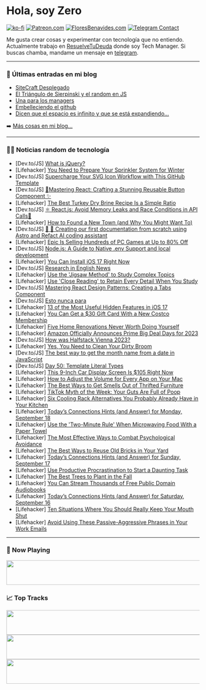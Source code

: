 # Hola, soy Zero

[![ko-fi](https://ko-fi.com/img/githubbutton_sm.svg)](https://ko-fi.com/J3J4N0LUK)
[![Patreon.com](https://img.shields.io/endpoint.svg?url=https%3A%2F%2Fshieldsio-patreon.vercel.app%2Fapi%3Fusername%3Dzerodragon%26type%3Dpatrons&style=for-the-badge)](https://patreon.com/zerodragon)
[![FloresBenavides.com](https://img.shields.io/website?down_message=oops&label=MiBlog&style=for-the-badge&up_message=online&url=https%3A%2F%2Ffloresbenavides.com)](https://floresbenavides.com)
[![Telegram Contact](https://img.shields.io/badge/escr%C3%ADbeme-ZeroDragon-%2326A5E4?style=for-the-badge&logo=telegram)](https://t.me/zerodragon)

Me gusta crear cosas y experimentar con tecnología que no entiendo.
Actualmente trabajo en [ResuelveTuDeuda](http://github.com/resuelve) donde soy Tech Manager.
Si buscas chamba, mandame un mensaje en [telegram](https://t.me/zerodragon).

---

### 📕 Últimas entradas en mi blog
<!-- BLOG-POST-LIST:START -->
- [SiteCraft Desplegado](https://floresbenavides.com/sitecraft-desplegado/)
- [El Triángulo de Sierpinski y el random en JS](https://floresbenavides.com/el-triangulo-de-sierpinski-y-el-random-en-js/)
- [Una para los managers](https://floresbenavides.com/una-para-los-managers/)
- [Embelleciendo el github](https://floresbenavides.com/embelleciendo-el-github/)
- [Dicen que el espacio es infinito y que se está expandiendo…](https://floresbenavides.com/dicen-que-el-espacio-es-infinito-y-que-se-esta-expandiendo/)
<!-- BLOG-POST-LIST:END -->

➡️ [Más cosas en mi blog...](https://floresbenavides.com)

---

### 👨‍💻 Noticias random de tecnología
<!-- TECH-POSTS:START -->
- [Dev.to/JS] [What is jQuery?](https://dev.to/dumebii/what-is-jquery-mcg)
- [Lifehacker] [You Need to Prepare Your Sprinkler System for Winter](https://lifehacker.com/winterize-your-sprinkler-system-1850849900)
- [Dev.to/JS] [Supercharge Your SVG Icon Workflow with This GitHub Template](https://dev.to/simprl/supercharge-your-svg-icon-workflow-with-this-github-template-10gn)
- [Dev.to/JS] [💪Mastering React: Crafting a Stunning Reusable Button Component ✨](https://dev.to/taquiimam14/mastering-react-crafting-a-stunning-reusable-button-component-5amk)
- [Lifehacker] [The Best Turkey Dry Brine Recipe Is a Simple Ratio](https://lifehacker.com/this-is-how-much-salt-you-need-to-dry-brine-a-turkey-1849770121)
- [Dev.to/JS] [⚛️ React.js: Avoid Memory Leaks and Race Conditions in API Calls🧹](https://dev.to/shameel/reactjs-avoid-memory-leaks-and-race-conditions-in-api-calls-4k1m)
- [Lifehacker] [How to Found a New Town &lpar;and Why You Might Want To&rpar;](https://lifehacker.com/how-to-found-a-new-town-and-why-you-might-want-to-1850849371)
- [Dev.to/JS] [📝 🚀 Creating our first documentation from scratch using Astro and Refact AI coding assistant](https://dev.to/refact/creating-our-first-documentation-from-scratch-using-astro-and-refact-ai-coding-assistant-36pg)
- [Lifehacker] [Epic Is Selling Hundreds of PC Games at Up to 80% Off](https://lifehacker.com/epic-is-selling-hundreds-of-pc-games-at-up-to-80-off-1850849532)
- [Dev.to/JS] [Node.js: A Guide to Native .env Support and local development](https://dev.to/usulpro/nodejs-a-guide-to-native-env-support-and-local-development-300g)
- [Lifehacker] [You Can Install iOS 17 Right Now](https://lifehacker.com/ios-17-release-date-and-features-1850828707)
- [Dev.to/JS] [Research in English News](https://dev.to/dvtt/research-in-english-39ff)
- [Lifehacker] [Use the &#39;Jigsaw Method&#39; to Study Complex Topics](https://lifehacker.com/use-the-jigsaw-method-to-study-complex-topics-1850849174)
- [Lifehacker] [Use &#39;Close Reading&#39; to Retain Every Detail When You Study](https://lifehacker.com/use-close-reading-to-retain-every-detail-when-you-study-1850849002)
- [Dev.to/JS] [Mastering React Design Patterns: Creating a Tabs Component](https://dev.to/josephciullo/mastering-react-design-patterns-creating-a-tabs-component-1lem)
- [Dev.to/JS] [Esto nunca para](https://dev.to/ulisesserranop/esto-nunca-para-3mbk)
- [Lifehacker] [13 of the Most Useful Hidden Features in iOS 17](https://lifehacker.com/the-best-new-hidden-features-in-ios-17-1850670412)
- [Lifehacker] [You Can Get a $30 Gift Card With a New Costco Membership](https://lifehacker.com/you-can-get-a-30-gift-card-with-a-new-costco-membershi-1850849083)
- [Lifehacker] [Five Home Renovations Never Worth Doing Yourself](https://lifehacker.com/five-home-renovations-never-worth-doing-yourself-1850848046)
- [Lifehacker] [Amazon Officially Announces Prime Big Deal Days for 2023](https://lifehacker.com/amazon-officially-announces-prime-big-deal-days-for-202-1850848692)
- [Dev.to/JS] [How was Halfstack Vienna 2023?](https://dev.to/bogomil/how-was-halfstack-vienna-2023-57o7)
- [Lifehacker] [Yes, You Need to Clean Your Dirty Broom](https://lifehacker.com/yes-you-need-to-clean-your-dirty-broom-1849701048)
- [Dev.to/JS] [The best way to get the month name from a date in JavaScript](https://dev.to/atapas/the-best-way-to-get-the-month-name-from-a-date-in-javascript-3pjn)
- [Dev.to/JS] [Day 50: Template Literal Types](https://dev.to/dhrn/day-50-template-literal-types-56hd)
- [Lifehacker] [This 9-Inch Car Display Screen Is $105 Right Now](https://lifehacker.com/this-9-inch-car-display-screen-is-105-right-now-1850842490)
- [Lifehacker] [How to Adjust the Volume for Every App on Your Mac](https://lifehacker.com/how-to-individually-control-audio-volume-for-every-app-1847455401)
- [Lifehacker] [The Best Ways to Get Smells Out of Thrifted Furniture](https://lifehacker.com/the-best-ways-to-get-smells-out-of-thrifted-furniture-1850847872)
- [Lifehacker] [TikTok Myth of the Week: Your Guts Are Full of Poop](https://lifehacker.com/tiktok-gut-health-trend-1850844490)
- [Lifehacker] [Six Cooling Rack Alternatives You Probably Already Have in Your Kitchen](https://lifehacker.com/cooling-rack-alternatives-1850844031)
- [Lifehacker] [Today’s Connections Hints &lpar;and Answer&rpar; for Monday, September 18](https://lifehacker.com/connections-answer-today-september-18-2023-1850842534)
- [Lifehacker] [Use the &#39;Two-Minute Rule&#39; When Microwaving Food With a Paper Towel](https://lifehacker.com/use-the-two-minute-rule-when-microwaving-food-with-a-pa-1850846443)
- [Lifehacker] [The Most Effective Ways to Combat Psychological Avoidance](https://lifehacker.com/the-most-effective-ways-to-combat-psychological-avoidan-1850846448)
- [Lifehacker] [The Best Ways to Reuse Old Bricks in Your Yard](https://lifehacker.com/the-best-ways-to-reuse-old-bricks-in-your-yard-1850846451)
- [Lifehacker] [Today’s Connections Hints &lpar;and Answer&rpar; for Sunday, September 17](https://lifehacker.com/connections-answer-today-september-17-2023-1850842510)
- [Lifehacker] [Use Productive Procrastination to Start a Daunting Task](https://lifehacker.com/use-productive-procrastination-to-start-a-daunting-task-1850845462)
- [Lifehacker] [The Best Trees to Plant in the Fall](https://lifehacker.com/the-best-trees-to-plant-in-the-fall-1850845475)
- [Lifehacker] [You Can Stream Thousands of Free Public Domain Audiobooks](https://lifehacker.com/you-can-stream-thousands-of-free-public-domain-audioboo-1850845294)
- [Lifehacker] [Today’s Connections Hints &lpar;and Answer&rpar; for Saturday, September 16](https://lifehacker.com/connections-answer-today-september-16-2023-1850842165)
- [Lifehacker] [Ten Situations Where You Should Really Keep Your Mouth Shut](https://lifehacker.com/ten-situations-where-you-should-really-keep-your-mouth-1850844470)
- [Lifehacker] [Avoid Using These Passive-Aggressive Phrases in Your Work Emails](https://lifehacker.com/avoid-using-these-passive-aggressive-phrases-in-your-wo-1850843297)<!-- TECH-POSTS:END -->

---

### 🎵 Now Playing
<a href="https://spotify-now-playing-dun.vercel.app/now-playing?open"><img src="https://spotify-now-playing-dun.vercel.app/now-playing" width="540" height="64"></a>

### 📈 Top Tracks
<a href="https://spotify-now-playing-dun.vercel.app/top-tracks?i=1&open"><img src="https://spotify-now-playing-dun.vercel.app/top-tracks?i=1" width="540" height="64"></a>
<a href="https://spotify-now-playing-dun.vercel.app/top-tracks?i=2&open"><img src="https://spotify-now-playing-dun.vercel.app/top-tracks?i=2" width="540" height="64"></a>
<a href="https://spotify-now-playing-dun.vercel.app/top-tracks?i=3&open"><img src="https://spotify-now-playing-dun.vercel.app/top-tracks?i=3" width="540" height="64"></a>
